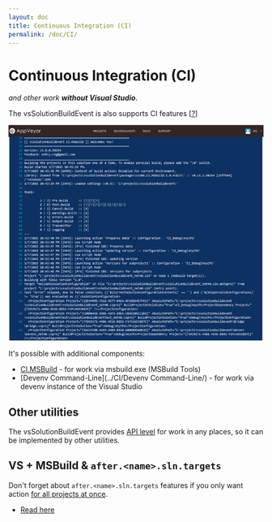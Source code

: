 ```yaml
---
layout: doc
title: Continuous Integration (CI)
permalink: /doc/CI/
---
```

# Continuous Integration (CI) 

*and other work* ***without Visual Studio***.

The vsSolutionBuildEvent is also supports CI features [[?](http://en.wikipedia.org/wiki/Continuous_integration)]

[![Example with AppVeyor](../Resources/ci_example_appveyor.png)](../CI/CI.MSBuild/)

It's possible with additional components:

* [CI.MSBuild](../CI/CI.MSBuild/) - for work via msbuild.exe (MSBuild Tools)
* [Devenv Command-Line](../CI/Devenv Command-Line/) - for work via devenv instance of the Visual Studio

## Other utilities

The vsSolutionBuildEvent provides [API level](../Scheme/) for work in any places, so it can be implemented by other utilities.

## VS + MSBuild & `after.<name>.sln.targets`

Don't forget about `after.<name>.sln.targets` features if you only want action [for all projects at once](../Features/Solution-wide/).

* [Read here](../Features/Solution-wide/#afternameslntargets)